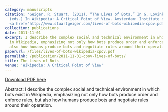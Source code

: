 ```yaml
---
category: manuscripts
citation: 'Geiger, R. Stuart. (2011). “The Lives of Bots.” In G. Lovink and N. Tkacz
  (eds.) In Wikipedia: A Critical Point of View. Amsterdam: Institute of Network Cultures.
  <a href="http://www.stuartgeiger.com/lives-of-bots-wikipedia-cpov.pdf">http://www.stuartgeiger.com/lives-of-bots-wikipedia-cpov.pdf</a>'
collection: publications
date: 2011-11-01
excerpt: I describe the complex social and technical environment in which bots exist
  in Wikipedia, emphasizing not only how bots produce order and enforce rules, but
  also how humans produce bots and negotiate rules around their operation.
paperurl: /files/lives-of-bots-wikipedia-cpov.pdf
permalink: /publication/2011-11-01-cpov-lives-of-bots/
title: The Lives of Bots
venue: 'Wikipedia: A Critical Point of View'
---
```


<a href='http://www.stuartgeiger.com/papers/lives-of-bots-wikipedia-cpov.pdf'>Download PDF here</a>

Abstract: I describe the complex social and technical environment in which bots exist in Wikipedia, emphasizing not only how bots produce order and enforce rules, but also how humans produce bots and negotiate rules around their operation.